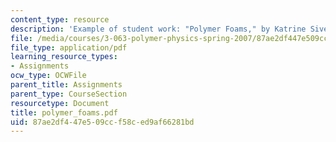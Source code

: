 ```yaml
---
content_type: resource
description: 'Example of student work: "Polymer Foams," by Katrine Sivertsen'
file: /media/courses/3-063-polymer-physics-spring-2007/87ae2df447e509ccf58ced9af66281bd_polymer_foams.pdf
file_type: application/pdf
learning_resource_types:
- Assignments
ocw_type: OCWFile
parent_title: Assignments
parent_type: CourseSection
resourcetype: Document
title: polymer_foams.pdf
uid: 87ae2df4-47e5-09cc-f58c-ed9af66281bd
---
```

